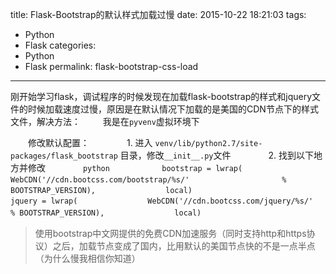 title: Flask-Bootstrap的默认样式加载过慢
date: 2015-10-22 18:21:03
tags: 
- Python
- Flask
categories: 
- Python
- Flask
permalink: flask-bootstrap-css-load
---
刚开始学习flask，调试程序的时候发现在加载flask-bootstrap的样式和jquery文件的时候加载速度过慢，原因是在默认情况下加载的是美国的CDN节点下的样式文件，解决方法：
　　
我是在``pyvenv``虚拟环境下

　　修改默认配置：
　　　　1. 进入 ``venv/lib/python2.7/site-packages/flask_bootstrap`` 目录，修改``__init__.py``文件
　　　　2. 找到以下地方并修改
　　　　```python
　　　　    bootstrap = lwrap(
　　　　        WebCDN('//cdn.bootcss.com/bootstrap/%s/' 
　　　　            % BOOTSTRAP_VERSION),
　　　　        local)
　　　　        
　　　　    jquery = lwrap(
　　　　        WebCDN('//cdn.bootcss.com/jquery/%s/' 
　　　　            % BOOTSTRAP_VERSION),
　　　　        local)
　　　　```
　　　　
> 使用bootstrap中文网提供的免费CDN加速服务（同时支持http和https协议）之后，加载节点变成了国内，比用默认的美国节点快的不是一点半点（为什么慢我相信你知道）
